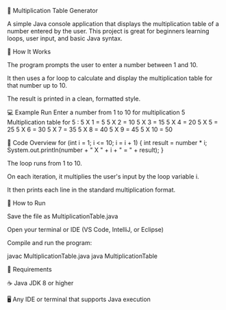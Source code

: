 🔢 Multiplication Table Generator






A simple Java console application that displays the multiplication table of a number entered by the user.
This project is great for beginners learning loops, user input, and basic Java syntax.

🧠 How It Works

The program prompts the user to enter a number between 1 and 10.

It then uses a for loop to calculate and display the multiplication table for that number up to 10.

The result is printed in a clean, formatted style.

💻 Example Run
Enter a number from 1 to 10 for multiplication
5
Multiplication table for 5 :
5 X 1 = 5
5 X 2 = 10
5 X 3 = 15
5 X 4 = 20
5 X 5 = 25
5 X 6 = 30
5 X 7 = 35
5 X 8 = 40
5 X 9 = 45
5 X 10 = 50

🧩 Code Overview
for (int i = 1; i <= 10; i = i + 1) {
    int result = number * i;
    System.out.println(number + " X " + i + " = " + result);
}


The loop runs from 1 to 10.

On each iteration, it multiplies the user's input by the loop variable i.

It then prints each line in the standard multiplication format.

🚀 How to Run

Save the file as MultiplicationTable.java

Open your terminal or IDE (VS Code, IntelliJ, or Eclipse)

Compile and run the program:

javac MultiplicationTable.java
java MultiplicationTable

🧾 Requirements

☕ Java JDK 8 or higher

🖥️ Any IDE or terminal that supports Java execution
